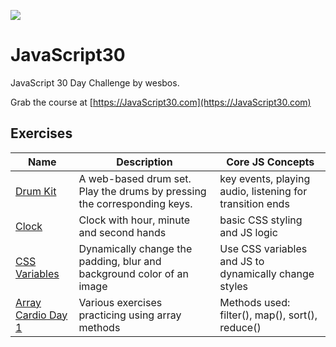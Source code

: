![](https://javascript30.com/images/JS3-social-share.png)

# JavaScript30

JavaScript 30 Day Challenge by wesbos.

Grab the course at [https://JavaScript30.com](https://JavaScript30.com)

## Exercises
| Name | Description | Core JS Concepts
| --- | --- | --- |
| [Drum Kit](https://github.com/nikrom17/JavaScript30/tree/master/Drum%20Kit) | A web-based drum set. Play the drums by pressing the corresponding keys.  | key events, playing audio, listening for transition ends
|[Clock](https://github.com/nikrom17/JavaScript30/tree/master/Clock) | Clock with hour, minute and second hands  | basic CSS styling and JS logic |
[CSS Variables](https://github.com/nikrom17/JavaScript30/tree/master/CSS%20Variables) | Dynamically change the padding, blur and background color of an image  | Use CSS variables and JS to dynamically change styles |
[Array Cardio Day 1](https://github.com/nikrom17/JavaScript30/tree/master/Array%20Cardio%20Day%201) | Various exercises practicing using array methods | Methods used: filter(), map(), sort(), reduce() |
